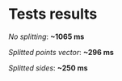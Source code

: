 # Tests results

*No splitting*: **~1065 ms**

*Splitted points vector*: **~296 ms**

*Splitted sides*: **~250 ms**
